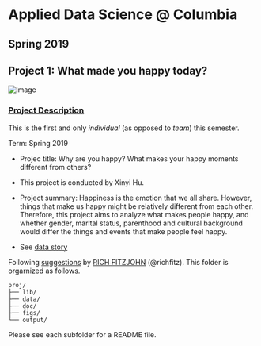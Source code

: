 # Applied Data Science @ Columbia
## Spring 2019
## Project 1: What made you happy today?

![image](figs/title.jpeg)

### [Project Description](doc/Proj1_desc.md)
This is the first and only *individual* (as opposed to *team*) this semester. 

Term: Spring 2019

+ Projec title: Why are you happy? What makes your happy moments different from others?
+ This project is conducted by Xinyi Hu.

+ Project summary: Happiness is the emotion that we all share. However, things that make us happy might be relatively different from each other. Therefore, this project aims to analyze what makes people happy, and whether gender, marital status, parenthood and cultural background would differ the things and events that make people feel happy.

+ See [data story](https://htmlpreview.github.io/?https://github.com/xinyihutay/Spring2019-Proj1-xinyihutay/blob/master/output/Project%201.html)

Following [suggestions](http://nicercode.github.io/blog/2013-04-05-projects/) by [RICH FITZJOHN](http://nicercode.github.io/about/#Team) (@richfitz). This folder is orgarnized as follows.

```
proj/
├── lib/
├── data/
├── doc/
├── figs/
└── output/
```

Please see each subfolder for a README file.
